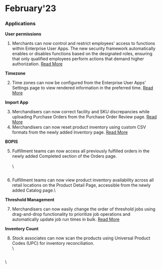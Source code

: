 # February'23

### Applications

**User permissions**

1. Merchants can now control and restrict employees' access to functions within Enterprise User Apps. The new security framework automatically enables or disables functions based on the designated roles, ensuring that only qualified employees perform actions that demand higher authorization. [Read More\
   ](https://www.hotwax.co/product-updates/user-app-permissions)

**Timezone**

2. Time zones can now be configured from the Enterprise User Apps’ Settings page to view rendered information in the preferred time. [Read More](https://www.hotwax.co/product-updates/set-preferred-timezone)

**Import App**

3. Merchandisers can now correct facility and SKU discrepancies while uploading Purchase Orders from the Purchase Order Review page. [Read More](https://www.hotwax.co/product-updates/correct-facility-sku-errors)
4. Merchandisers can now reset product inventory using custom CSV formats from the newly added Inventory page. [Read More](https://www.hotwax.co/product-updates/upload-inventory-from-import-app)

**BOPIS**

5.  Fulfillment teams can now access all previously fulfilled orders in the newly added Completed section of the Orders page. \
    \
    \


    <figure><img src="https://www.hotwax.co/hs-fs/hubfs/RN5.png?width=1403&#x26;height=1033&#x26;name=RN5.png" alt=""><figcaption></figcaption></figure>
6. Fulfillment teams can now view product inventory availability across all retail locations on the Product Detail Page, accessible from the newly added Catalog page.\


**Threshold Management**

7. Merchandisers can now easily change the order of threshold jobs using drag-and-drop functionality to prioritize job operations and automatically update job run times in bulk. [Read More](https://www.hotwax.co/product-updates/reorder-threshold-jobs)

**Inventory Count**

8.  Stock associates can now scan the products using Universal Product Codes (UPC) for inventory reconciliation. \
    \


    <figure><img src="https://www.hotwax.co/hs-fs/hubfs/RN%208-2.png?width=1410&#x26;height=1033&#x26;name=RN%208-2.png" alt=""><figcaption></figcaption></figure>

\
